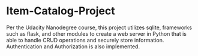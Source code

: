 # Item-Catalog-Project
Per the Udacity Nanodegree course, this project utilizes sqlite, frameworks such as flask, and other modules to create a web server in Python that is able to handle CRUD operations and securely store information. Authentication and Authorization is also implemented.

